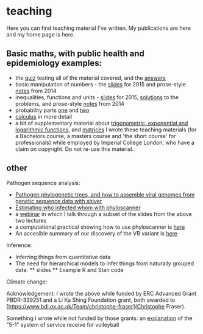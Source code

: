 # teaching

Here you can find teaching material I've written. My publications are here and my home page is here.

## Basic maths, with public health and epidemiology examples:
* the [quiz](basic_maths/InductionQuiz.pdf) testing all of the material covered, and the [answers](basic_maths/QuizAnswers.pdf)
* basic manipulation of numbers - the [slides](basic_maths/Lecture1.pdf) for 2015 and prose-style [notes](basic_maths/Lecture1_2014.pdf) from 2014
* inequalities, functions and units - [slides](basic_maths/Lecture2.pdf) for 2015, [solutions](basic_maths/Lecture2_solutions.pdf) to the problems, and prose-style [notes](basic_maths/Lecture2_2014.pdf) from 2014
* probability parts [one](basic_maths/Lecture7_part1.pdf) and [two](basic_maths/Lecture7_part2.pdf)
* [calculus](basic_maths/PostXmas_Calculus.pdf) in more detail
* a bit of supplementary material about [trigonometric, exponential and logarithmic functions](basic_maths/Lecture3_SupplementaryNotes_2014.pdf), and [matrices](basic_maths/PostXmas_matrices.pdf)
I wrote these teaching materials (for a Bachelors course, a masters course and 'the short course' for professionals) while employed by Imperial College London, who have a claim on copyright. Do not re-use this material.


## other

Pathogen sequence analysis:
* [Pathogen phylogenetic trees, and how to assemble viral genomes from genetic sequence data with shiver](other_topics/Wymant_Lecture1_shiver.pdf)
* [Estimating who infected whom with phyloscanner](other_topics/Wymant_Lecture2_phyloscanner.pdf)
* a [webinar](https://www.youtube.com/watch?v=TR2a46vBwGY) in which I talk through a subset of the slides from the above two lectures
* a computational practical showing how to use phyloscanner is [here](https://drive.google.com/drive/folders/0BwygWUC73hnxbGtHSFpWdzYzVkk?resourcekey=0-Zjt4kVHja6Djo7qKsN3r5Q&usp=sharing) 
* An accesible summary of our discovery of the VB variant is [here](https://www.beehive.ox.ac.uk/hiv-lineage)

Inference:
* Inferring things from quantitative data 
* The need for hierarchical models to infer things from naturally grouped data:
** slides
** Example R and Stan code

Climate change:

Acknowledgement: I wrote the above while funded by ERC Advanced Grant PBDR-339251 and a Li Ka Shing Foundation grant, both awarded to [https://www.bdi.ox.ac.uk/Team/christophe-fraser](Christophe Fraser).

Something I wrote while not funded by those grants: an [explanation](other_topics/The_5-1_explained.pdf) of the "5-1" system of service receive for volleyball
